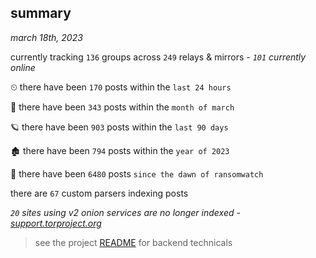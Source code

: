 
## summary
_march 18th, 2023_

currently tracking `136` groups across `249` relays & mirrors - _`101` currently online_

⏲ there have been `170` posts within the `last 24 hours`

🦈 there have been `343` posts within the `month of march`

🪐 there have been `903` posts within the `last 90 days`

🏚 there have been `794` posts within the `year of 2023`

🦕 there have been `6480` posts `since the dawn of ransomwatch`

there are `67` custom parsers indexing posts

_`20` sites using v2 onion services are no longer indexed - [support.torproject.org](https://support.torproject.org/onionservices/v2-deprecation/)_

> see the project [README](https://github.com/joshhighet/ransomwatch#ransomwatch--) for backend technicals
